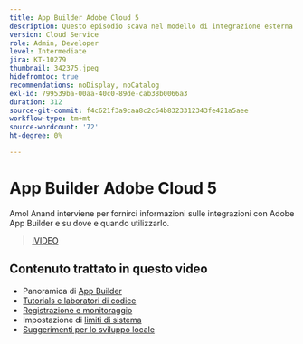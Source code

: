 ```yaml
---
title: App Builder Adobe Cloud 5
description: Questo episodio scava nel modello di integrazione esterna che utilizza Adobe App Builder
version: Cloud Service
role: Admin, Developer
level: Intermediate
jira: KT-10279
thumbnail: 342375.jpeg
hidefromtoc: true
recommendations: noDisplay, noCatalog
exl-id: 799539ba-00aa-40c0-89de-cab38b0066a3
duration: 312
source-git-commit: f4c621f3a9caa8c2c64b8323312343fe421a5aee
workflow-type: tm+mt
source-wordcount: '72'
ht-degree: 0%

---
```


# App Builder Adobe Cloud 5

Amol Anand interviene per fornirci informazioni sulle integrazioni con Adobe App Builder e su dove e quando utilizzarlo.

>[!VIDEO](https://video.tv.adobe.com/v/342375?quality=12&learn=on)

## Contenuto trattato in questo video

+ Panoramica di [App Builder](https://developer.adobe.com/app-builder/docs/overview/)
+ [Tutorials e laboratori di codice](https://developer.adobe.com/app-builder/docs/resources/)
+ [Registrazione e monitoraggio](https://adobedocs.github.io/adobeio-runtime/guides/logging_monitoring.html#retrieving-activations-for-blocking-successful-calls)
+ Impostazione di [limiti di sistema](https://adobedocs.github.io/adobeio-runtime/guides/system_settings.html)
+ [Suggerimenti per lo sviluppo locale](https://developer.adobe.com/app-builder/docs/resources/debugging/)
